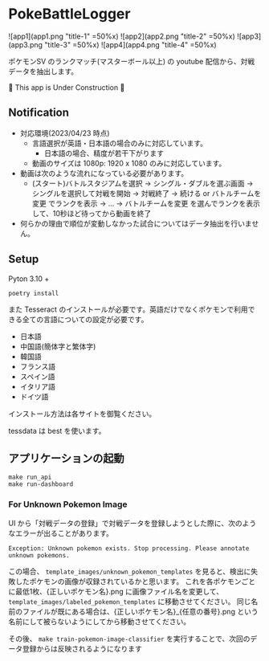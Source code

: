 # PokeBattleLogger

![app1](app1.png "title-1" =50%x) ![app2](app2.png "title-2" =50%x)
![app3](app3.png "title-3" =50%x) ![app4](app4.png "title-4" =50%x)

ポケモンSV のランクマッチ(マスターボール以上) の youtube 配信から、対戦データを抽出します。

🚧 This app is Under Construction 🚧

## Notification

- 対応環境(2023/04/23 時点)
  - 言語選択が英語・日本語の場合のみに対応しています。
    - 日本語の場合、精度が若干下がります
  - 動画のサイズは 1080p: 1920 x 1080 のみに対応しています。
- 動画は次のような流れになっている必要があります。
  - (スタート)バトルスタジアムを選択 → シングル・ダブルを選ぶ画面 → シングルを選択して対戦を開始 → 対戦終了 → 続ける or バトルチームを変更 でランクを表示 → ... → バトルチームを変更 を選んでランクを表示して、10秒ほど待ってから動画を終了
- 何らかの理由で順位が変動しなかった試合についてはデータ抽出を行いません。

## Setup

Pyton 3.10 +

```
poetry install
```

また Tesseract のインストールが必要です。英語だけでなくポケモンで利用できる全ての言語についての設定が必要です。

- 日本語
- 中国語(簡体字と繁体字)
- 韓国語
- フランス語
- スペイン語
- イタリア語
- ドイツ語

インストール方法は各サイトを御覧ください。

tessdata は best を使います。

## アプリケーションの起動

```
make run_api
make run-dashboard
```

### For Unknown Pokemon Image

UI から「対戦データの登録」で対戦データを登録しようとした際に、次のようなエラーが出ることがあります。

```
Exception: Unknown pokemon exists. Stop processing. Please annotate unknown pokemons.
```

この場合、 `template_images/unknown_pokemon_templates` を見ると、検出に失敗したポケモンの画像が収録されているかと思います。
これを各ポケモンごとに最低1枚、{正しいポケモン名}.png に画像ファイル名を変更して、`template_images/labeled_pokemon_templates` に移動させてください。
同じ名前のファイルが既にある場合は、{正しいポケモン名}_{任意の番号}.png という名前にして被らないようにしてから移動させてください。

その後、 `make train-pokemon-image-classifier` を実行することで、次回のデータ登録からは反映されるようになります
